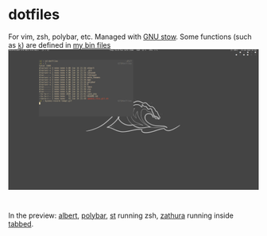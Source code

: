 # dotfiles
For vim, zsh, polybar, etc. Managed with [GNU stow](http://www.gnu.org/software/stow/). Some functions (such as [`k`](https://github.com/supercrabtree/k)) are defined in [my bin files](https://github.com/emanuelealiverti/bin)
![](look.gif)
#
In the preview: [albert](https://github.com/albertlauncher/albert), [polybar](https://github.com/jaagr/polybar), [st](https://github.com/emanuelealiverti/st) running zsh, [zathura](https://pwmt.org/projects/zathura/) running inside [tabbed](https://github.com/emanuelealiverti/tabbed).
